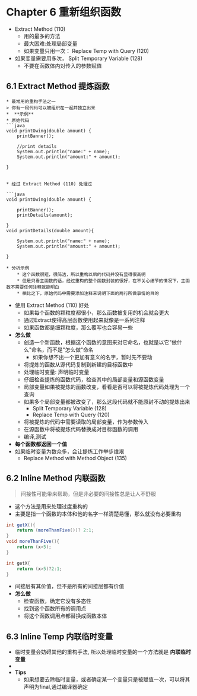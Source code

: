 # Chapter 6 重新组织函数 #
* Extract Method (110)
	* 用的最多的方法
	* 最大困难:处理局部变量
	* 如果变量只用一次： Replace Temp with Query (120)
* 如果变量需要用多次， Split Temporary Variable (128)
	* 不要在函数体内对传入的参数赋值

## 6.1 Extract Method 提炼函数 ##
	* 最常用的重构手法之一
	> 你有一段代码可以被组织在一起并独立出来
	*  **示例**
	* 原始代码
	```java
	void printOwing(double amount) {
		printBanner();

		//print details
		System.out.println("name:" + name);
		System.out.println("amount:" + amount);

	}
```

* 经过 Extract Method (110) 处理过

```java
void printOwing(double amount) {

	printBanner();
	printDetails(amount);

}
void printDetails(double amount){

	System.out.println("name:" + name);
	System.out.println("amount:" + amount);

}
```
	* 分析示例
		* 这个函数很短，很简洁，所以重构以后的代码并没有显得很高明
		* 但是只看主函数的话，经过重构的整个函数封装的很好，在不关心细节的情况下，主函数不需要任何注释就能明白
		* 相比之下，原始代码中需要添加注释来说明下面的两行所做事情的目的
* 使用 Extract Method (110) 好处
	* 如果每个函数的颗粒度都很小，那么函数被复用的机会就会更大
	* 通过Extract使得高层函数使用起来就像是一系列注释
	* 如果函数都是细颗粒度，那么覆写也会容易一些
* **怎么做**
	* 创造一个新函数，根据这个函数的意图来对它命名，也就是以它"做什么"命名，而不是"怎么做"命名
		* 如果你想不出一个更加有意义的名字，暂时先不要动
	* 将提炼的函数从源代码复制到新建的目标函数中
	* 处理临时变量: 声明临时变量
	* 仔细检查提炼的函数代码，检查其中的局部变量和源函数变量
	* 局部变量如果被提炼的函数改变，看看是否可以将被提炼代码处理为一个查询
	* 如果多个局部变量都被改变了，那么这段代码就不能原封不动的提炼出来
		* Split Temporary Variable (128)
		* Replace Temp with Query (120)
	* 将被提炼的代码中需要读取的局部变量，作为参数传入
	* 在源函数中将被提炼代码替换成对目标函数的调用
	* 编译,测试
* **每个函数都返回一个值**
* 如果临时变量为数众多，会让提炼工作举步维艰
	* Replace Method with Method Object (135)

## 6.2 Inline Method 内联函数 ##
> 间接性可能带来帮助，但是非必要的间接性总是让人不舒服
* 这个方法是用来处理过度重构的
* 主要是指一个函数的本体和他的名字一样清楚易懂，那么就没有必要重构

```java
int getX(){
	return (moreThanFive())? 2:1;
}
void moreThanFive(){
	return (x>5);
}

int getX{
	return (x>5)?2:1;
}
```
* 间接层有其价值，但不是所有的间接层都有价值
* **怎么做**
	* 检查函数，确定它没有多态性
	* 找到这个函数所有的调用点
	* 将这个函数调用点都替换成函数本体

## 6.3 Inline Temp 内联临时变量 ##
* 临时变量会妨碍其他的重构手法, 所以处理临时变量的一个方法就是 **内联临时变量**
* 
* **Tips**
	* 如果想要去除临时变量，或者确定某一个变量只是被赋值一次，可以将其声明为final,通过编译器确定
